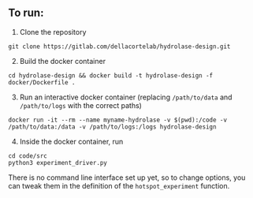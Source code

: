 ## To run:
1. Clone the repository
```
git clone https://gitlab.com/dellacortelab/hydrolase-design.git
```
2. Build the docker container
```
cd hydrolase-design && docker build -t hydrolase-design -f docker/Dockerfile .
```
3. Run an interactive docker container (replacing `/path/to/data` and `/path/to/logs` with the correct paths)
```
docker run -it --rm --name myname-hydrolase -v $(pwd):/code -v /path/to/data:/data -v /path/to/logs:/logs hydrolase-design
```
4. Inside the docker container, run 
```
cd code/src 
python3 experiment_driver.py
```
There is no command line interface set up yet, so to change options, you can tweak them in the definition of the `hotspot_experiment` function.